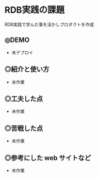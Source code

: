 # RDB実践の課題

RDB実践で学んだ事を活かしプロダクトを作成

## ◎DEMO

- 未デプロイ

## ◎紹介と使い方

- 未作業

## ◎工夫した点
- 未作業

## ◎苦戦した点

- 未作業

## ◎参考にした web サイトなど

- 未作業